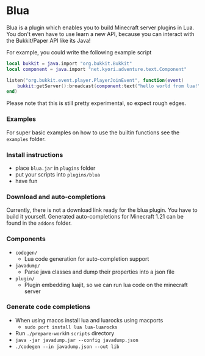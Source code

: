 # Blua
Blua is a plugin which enables you to build Minecraft server plugins in Lua. You don't even have to use
learn a new API, because you can interact with the Bukkit/Paper API like its Java!

For example, you could write the following example script

```lua
local bukkit = java.import "org.bukkit.Bukkit"
local component = java.import "net.kyori.adventure.text.Component"

listen("org.bukkit.event.player.PlayerJoinEvent", function(event)
    bukkit:getServer():broadcast(component:text("hello world from lua!"))
end)
```

Please note that this is still pretty experimental, so expect rough edges.

### Examples
For super basic examples on how to use the builtin functions see the `examples` folder.

### Install instructions
* place `blua.jar` in `plugins` folder
* put your scripts into `plugins/blua`
* have fun

### Download and auto-completions
Currently, there is not a download link ready for the blua plugin. You have to build it yourself. 
Generated auto-completions for Minecraft 1.21 can be found in the `addons` folder.

### Components
* `codegen/`
  * Lua code generation for auto-completion support
* `javadump/`
  * Parse java classes and dump their properties into a json file
* `plugin/`
  * Plugin embedding luajit, so we can run lua code on the minecraft server

### Generate code completions
* When using macos install lua and luarocks using macports
  * `sudo port install lua lua-luarocks`
* Run `./prepare-work`in `scripts` directory
* `java -jar javadump.jar --config javadump.json`
* `./codegen --in javadump.json --out lib`
